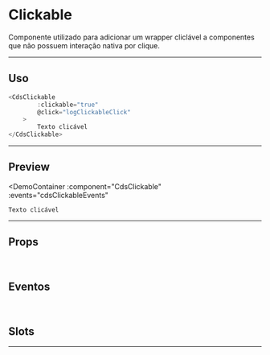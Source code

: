 # Clickable

Componente utilizado para adicionar um wrapper cliclável a componentes que não possuem interação nativa por clique.

---

## Uso

```js
<CdsClickable
		:clickable="true"
		@click="logClickableClick"
	>
		Texto clicável
</CdsClickable>
```

---

## Preview

<!-- {{ CdsClickable }} -->

<DemoContainer
	:component="CdsClickable"
	:events="cdsClickableEvents"
>
	Texto clicável
</DemoContainer>

---

## Props

<APITable
	name="Clickable"
	section="props"
/>
<br />

## Eventos

<APITable
	name="Clickable"
	section="events"
/>
<br />

## Slots

<APITable
	name="Clickable"
	section="slots"
/>

---

<script setup>
import CdsClickable from '@/components/Clickable.vue';

const cdsClickableEvents = [
	'cds-click'
];
</script>
